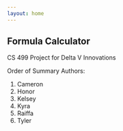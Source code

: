```yaml
---
layout: home
---
```


## Formula Calculator
CS 499 Project for Delta V Innovations

Order of Summary Authors:
1. Cameron
2. Honor
3. Kelsey
4. Kyra
5. Raiffa
6. Tyler
